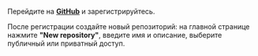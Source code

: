 Перейдите на [**GitHub**](./https://github.com/v) и зарегистрируйтесь.

После регистрации создайте новый репозиторий: на главной странице нажмите **"New repository"**, введите имя и описание, выберите публичный или приватный доступ.